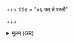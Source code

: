 +++
title = "०६ यत् ते वस्तौ"

+++
<details><summary>मूलम् (GR)</summary>

यत् ते वस्तौ दौर्भाग्यं  
वनिष्ठौ प्लाशाव् आहितम् ।  
(…) ॥ +++(see 16.147.1cd)+++
</details>